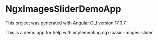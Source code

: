 # NgxImagesSliderDemoApp

This project was generated with [Angular CLI](https://github.com/angular/angular-cli) version 17.0.7.

This is a demo app for help with implementing ngx-basic-images-slider